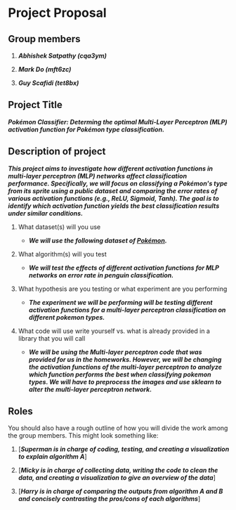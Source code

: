 # Project Proposal

## Group members

1.  ***Abhishek Satpathy (cqa3ym)***

2.  ***Mark Do (mft6zc)***

3.  ***Guy Scafidi (tet8bx)***

## Project Title

***Pokémon Classifier: Determing the optimal Multi-Layer Perceptron (MLP) activation function for Pokémon type classification.***

## Description of project

***This project aims to investigate how different activation functions in multi-layer perceptron (MLP) networks affect classification performance. Specifically, we will focus on classifying a Pokémon's type from its sprite using a public dataset and comparing the error rates of various activation functions (e.g., ReLU, Sigmoid, Tanh). The goal is to identify which activation function yields the best classification results under similar conditions.***

1.  What dataset(s) will you use
    - ***We will use the following dataset of [Pokémon](https://www.kaggle.com/datasets/vishalsubbiah/pokemon-images-and-types/data?select=pokemon.csv).***

2.  What algorithm(s) will you test
    - ***We will test the effects of different activation functions for MLP networks on error rate in penguin classification.***
      
3.  What hypothesis are you testing or what experiment are you
    performing
    - ***The experiment we will be performing will be testing different activation functions for a multi-layer perceptron classification on different pokemon types.***

4.  What code will use write yourself vs. what is already provided in a
    library that you will call
    - ***We will be using the Multi-layer perceptron code that was provided for us in the homeworks. However, we will be changing the activation functions of the multi-layer perceptron to analyze which function performs the best when classifying pokemon types. We will have to preprocess the images and use sklearn to alter the multi-layer perceptron network.***

## Roles
You should also have a rough outline of how you will divide the work
among the group members. This might look something like:

1.  [___Superman is in charge of coding, testing, and creating a
    visualization to explain algorithm A___]

2.  [___Micky is in charge of collecting data, writing the code to clean
    the data, and creating a visualization to give an overview of the
    data___]

3.  [___Harry is in charge of comparing the outputs from
    algorithm A and B and concisely contrasting the pros/cons of each
    algorithms___]

